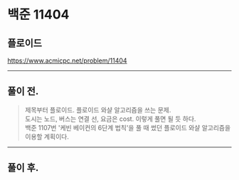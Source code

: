 # 백준 11404

## 플로이드
https://www.acmicpc.net/problem/11404
___
## 풀이 전.
> 제목부터 플로이드. 플로이드 와샬 알고리즘을 쓰는 문제. </br>
> 도시는 노드, 버스는 연결 선, 요금은 cost. 이렇게 풀면 될 듯 하다. </br>
> 백준 1107번 '케빈 베이컨의 6단계 법칙'을 풀 때 썼던 플로이드 와샬 알고리즘을 이용할 계획이다.
___
## 풀이 후.
> 